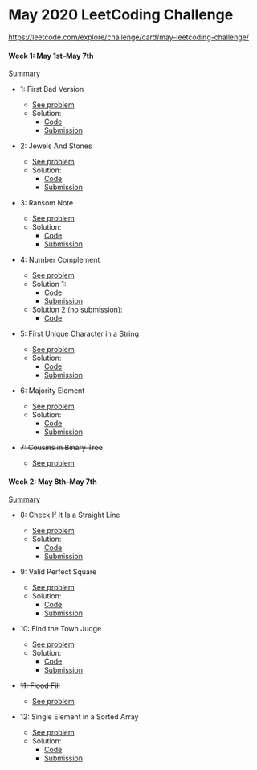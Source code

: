 # May 2020 LeetCoding Challenge

https://leetcode.com/explore/challenge/card/may-leetcoding-challenge/

#### Week 1: May 1st–May 7th
[Summary](https://leetcode.com/explore/challenge/card/may-leetcoding-challenge/534/week-1-may-1st-may-7th/)

* 1: First Bad Version 
    - [See problem](https://leetcode.com/explore/challenge/card/may-leetcoding-challenge/534/week-1-may-1st-may-7th/3316/) 
    - Solution:
        - [Code](Solution_1_Last_Bad_Version.php)
        - [Submission](https://leetcode.com/submissions/detail/333474271/)

* 2: Jewels And Stones 
    - [See problem](https://leetcode.com/explore/challenge/card/may-leetcoding-challenge/534/week-1-may-1st-may-7th/3317/) 
    - Solution:
        - [Code](Solution_2_Jewels_And_Stones.php)
        - [Submission](https://leetcode.com/submissions/detail/333311119/)

* 3: Ransom Note 
    - [See problem](https://leetcode.com/explore/challenge/card/may-leetcoding-challenge/534/week-1-may-1st-may-7th/3318/) 
    - Solution:
        - [Code](Solution_3_Ransom_Note.php)
        - [Submission](https://leetcode.com/submissions/detail/333851149/)

* 4: Number Complement 
     - [See problem](https://leetcode.com/explore/challenge/card/may-leetcoding-challenge/534/week-1-may-1st-may-7th/3319/) 
     - Solution 1:
         - [Code](Solution_4_Number_Complement.php)
         - [Submission](https://leetcode.com/submissions/detail/337684570/)
     - Solution 2 (no submission):
         - [Code](../../favorites/Solution_Number_Complement.php)
         
* 5: First Unique Character in a String 
    - [See problem](https://leetcode.com/explore/challenge/card/may-leetcoding-challenge/534/week-1-may-1st-may-7th/3320/) 
    - Solution:
        - [Code](Solution_5_First_Unique_Character.php)
        - [Submission](https://leetcode.com/submissions/detail/334753526/)

* 6: Majority Element 
    - [See problem](https://leetcode.com/explore/challenge/card/may-leetcoding-challenge/534/week-1-may-1st-may-7th/3321/) 
    - Solution:
        - [Code](Solution_6_Majority_Element.php)
        - [Submission](https://leetcode.com/submissions/detail/335542453/)
        
* ~~7: Cousins in Binary Tree~~
    - [See problem](https://leetcode.com/explore/challenge/card/may-leetcoding-challenge/534/week-1-may-1st-may-7th/3322/)

#### Week 2: May 8th–May 7th
[Summary](https://leetcode.com/explore/challenge/card/may-leetcoding-challenge/535/week-2-may-8th-may-14th/)

* 8: Check If It Is a Straight Line 
    - [See problem](https://leetcode.com/explore/challenge/card/may-leetcoding-challenge/535/week-2-may-8th-may-14th/3323/) 
    - Solution: 
        - [Code](Solution_8_Check_If_Its_A_Straight_Line.php)
        - [Submission](https://leetcode.com/submissions/detail/338248150/)
    
* 9: Valid Perfect Square
    - [See problem](https://leetcode.com/explore/challenge/card/may-leetcoding-challenge/535/week-2-may-8th-may-14th/3324/) 
    - Solution:
        - [Code](Solution_9_Perfect_Square.php)
        - [Submission](https://leetcode.com/submissions/detail/338267812/)
      
* 10: Find the Town Judge
    - [See problem](https://leetcode.com/explore/challenge/card/may-leetcoding-challenge/535/week-2-may-8th-may-14th/3325/)
    - Solution:
        - [Code](Solution_10_Find_The_Town_Judge.php)
        - [Submission](https://leetcode.com/submissions/detail/338375183/) 

* ~~11: Flood Fill~~ 
    - [See problem](https://leetcode.com/explore/challenge/card/may-leetcoding-challenge/535/week-2-may-8th-may-14th/3326/) 

* 12: Single Element in a Sorted Array
    - [See problem](https://leetcode.com/explore/challenge/card/may-leetcoding-challenge/535/week-2-may-8th-may-14th/3327/)
    - Solution:
        - [Code](Solution_12_Single_Element_In_Sorted_Array.php)
        - [Submission](https://leetcode.com/submissions/detail/338248150/?from=/explore/challenge/card/may-leetcoding-challenge/535/week-2-may-8th-may-14th/3323/)
        
 
